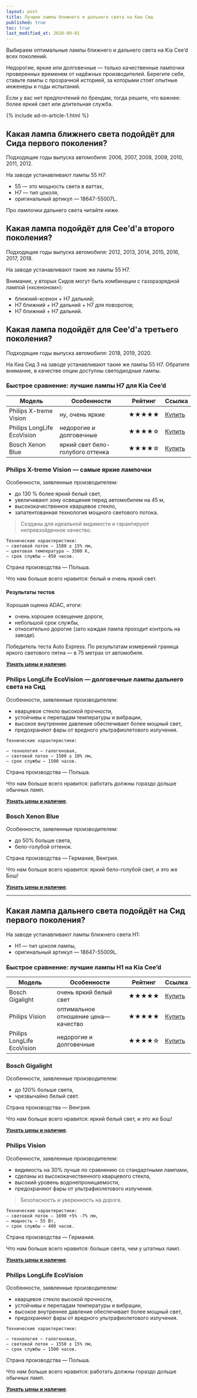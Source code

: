```yaml
---
layout: post
title: Лучшие лампы ближнего и дальнего света на Киа Сид
published: true
toc: true
last_modified_at: 2020-09-01
---
```


Выбираем оптимальные лампы ближнего и дальнего света на Kia Cee’d всех поколений.

Недорогие, яркие или долговечные — только качественные лампочки проверенных временем от надёжных производителей.
Берегите себя, ставьте лампы с прозрачной историей, за которыми стоят опытные инженеры и годы испытаний.

Если у вас нет предпочтений по брендам, тогда решите, что важнее: более яркий свет или длительная служба.

{% include ad-in-article-1.html %}


## Какая лампа ближнего света подойдёт для Сида первого поколения?

Подходящие годы выпуска автомобиля: 2006, 2007, 2008, 2009, 2010, 2011, 2012.

На заводе устанавливают лампы 55 H7:

- 55 — это мощность света в ваттах,
- H7 — тип цоколя,
- оригинальный артикул — 18647-55007L.

Про лампочки дальнего света читайте ниже.

## Какая лампа подойдёт для Cee'd'а второго поколения?

Подходящие годы выпуска автомобиля: 2012, 2013, 2014, 2015, 2016, 2017, 2018.

На заводе устанавливают такие же лампы 55 H7.

Внимание, у вторых Сидов могут быть комбинации с газоразрядной лампой («ксеноном»):
- ближний-ксенон + Н7 дальний;
- Н7 ближний + Н7 дальний + Н7 для поворотов;
- Н7 ближний + Н7 дальний.

## Какая лампа подойдёт для Cee'd'а третьего поколения?

Подходящие годы выпуска автомобиля: 2018, 2019, 2020.

На Киа Сид 3 на заводе устанавливают такие же лампы 55 H7. Обратите внимание, в качестве опции доступны светодиодные лампы. 


### Быстрое сравнение: лучшие лампы H7 для Kia Cee’d

| Модель                     | Особенности                      | Рейтинг | Ссылка                          |
|----------------------------|----------------------------------|---------|---------------------------------|
| Philips X-treme Vision     | ну, очень яркие                  | ★★★★★   | [Купить](https://ya.cc/m/3k9kk6) |
| Philips LongLife EcoVision | недорогие и долговечные          | ★★★★☆   | [Купить](https://ya.cc/m/p6WJC) |
| Bosch Xenon Blue           | яркий свет бело-голубого оттенка | ★★★★☆   | [Купить](https://ya.cc/m/p6Wt8) |

### Philips X-treme Vision — самые яркие лампочки

Особенности, заявленные производителем:

- до 130 % более яркий белый свет,
- увеличивают зону освещения перед автомобилем на 45 м,
- высококачественное кварцевое стекло,
- запатентованная технология мощного светового потока.

> Созданы для идеальной видимости и гарантируют непревзойденное качество.

```
Технические характеристики:
— световой поток — 1500 ± 15% лм,
— цветовая температура — 3500 К,
— срок службы — 450 часов.
```

Страна производства — Польша.

Что нам больше всего нравится: белый и очень яркий свет.

#### Результаты тестов
Хорошая оценка ADAC, итоги:

- очень хорошее освещение дороги,
- небольшой срок службы,
- относительно дорогие (зато каждая лампа проходит контроль на заводе).

Победитель теста Auto Express. По результатам измерений граница яркого светового пятна — в 75 метрах от автомобиля.

**[Узнать цены и наличие](https://ya.cc/m/3k9kk6)**.

### Philips LongLife EcoVision — долговечные лампы дальнего света на Сид

Особенности, заявленные производителем:

- кварцевое стекло высокой прочности,
- устойчивы к перепадам температуры и вибрации,
- высокое внутреннее давление обеспечивает более мощный свет,
- предохраняют фары от вредного ультрафиолетового излучения.

```
Технические характеристики:

— технология — галогеновая,
— световой поток — 1500 ± 10% лм,
— срок службы — 1500 часов.
```

Страна производства — Польша.

Что нам больше всего нравится: работать должны гораздо дольше обычных ламп.

**[Узнать цены и наличие](https://ya.cc/m/p6WJC)**.


### Bosch Xenon Blue

Особенности, заявленные производителем:

- до 50% больше света,
- бело-голубой оттенок.

Страна производства — Германия, Венгрия.

Что нам больше всего нравится: яркий бело-голубой свет, и это же Бош!

**[Узнать цены и наличие](https://ya.cc/m/p6Wt8)**.

---

## Какая лампа дальнего света подойдёт на Сид первого поколения?

На заводе устанавливают лампы ближнего света H1:

- H1 — тип цоколя лампы,
- оригинальный артикул — 18647-55009L.

### Быстрое сравнение: лучшие лампы H1 на Kia Cee’d

| Модель                     | Особенности                         | Рейтинг | Ссылка                          |
|----------------------------|-------------------------------------|---------|---------------------------------|
| Bosch Gigalight            | очень яркий белый свет              | ★★★★★   | [Купить](https://ya.cc/m/p6ZFN) |
| Philips Vision             | оптимальное отношение цена—качество | ★★★★★   | [Купить](https://ya.cc/m/p6ZfW) |
| Philips LongLife EcoVision | недорогие и долговечные             | ★★★★☆   | [Купить](https://ya.cc/m/jOKjrlZ) |

### Bosch Gigalight

Особенности, заявленные производителем:

- до 120% больше света,
- чрезвычайно белый свет.

Страна производства — Венгрия.

Что нам больше всего нравится: яркий белый свет, и это же Бош!

**[Узнать цены и наличие](https://ya.cc/m/p6ZFN)**.

### Philips Vision

Особенности, заявленные производителем:

- видимость на 30% лучше по сравнению со стандартными лампами,
- сделаны из высококачественного кварцевого стекла,
- высокий уровень водонепроницаемости,
- предохраняют фары от ультрафиолетового излучения.

> Безопасность и уверенность на дороге.

```
Технические характеристики:
— световой поток — 1690 +5% -7% лм,
— мощность — 55 Вт,
— срок службы — 400 часов.
```

Страна производства — Германия.

Что нам больше всего нравится: больше света, чем у штатных ламп.

**[Узнать цены и наличие](https://ya.cc/m/p6ZfW)**.


### Philips LongLife EcoVision

Особенности, заявленные производителем:

- кварцевое стекло высокой прочности,
- устойчивы к перепадам температуры и вибрации,
- высокое внутреннее давление обеспечивает более мощный свет,
- предохраняют фары от вредного ультрафиолетового излучения.

```
Технические характеристики:

— технология — галогеновая,
— световой поток — 1550 ± 15% лм,
— срок службы — 1500 часов.
```

Страна производства — Польша.

Что нам больше всего нравится: работать должны гораздо дольше обычных ламп.

**[Узнать цены и наличие](https://ya.cc/m/jOKjrlZ)**.

